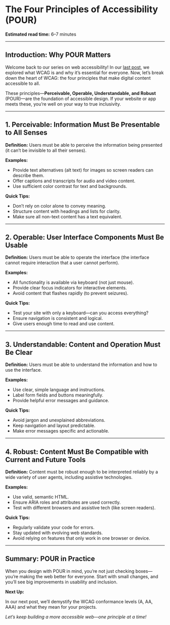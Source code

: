 <!--
title: The Four Principles of Accessibility (POUR)
description: Discover the four foundational principles of web accessibility—Perceivable, Operable, Understandable, and Robust (POUR)—with practical examples and tips for building inclusive digital experiences.
keywords: accessibility principles, POUR, perceivable, operable, understandable, robust, web accessibility, inclusive design, wcag explained
series: Making the Web Accessible for All
date: 2025-06-12
image: pour-principles-accessibility.png
imageAlt: Four colored blocks labeled Perceivable, Operable, Understandable, Robust
status: published
next: /wcag/WCAG-Guideline-1-1-1-Non-text-Content-Explained, Guideline 1.1.1 - Non-text Content
previous: /blog/Introduction-to-WCAG-What-It-Is-and-Why-It-Matters, Introduction to WCAG - What It Is and Why It Matters
-->

# **The Four Principles of Accessibility (POUR)**

**Estimated read time:** 6–7 minutes

---

## **Introduction: Why POUR Matters**

Welcome back to our series on web accessibility! In our [last post](/blog/Introduction-to-WCAG-What-It-Is-and-Why-It-Matters), we explored what WCAG is and why it’s essential for everyone. Now, let’s break down the heart of WCAG: the four principles that make digital content accessible to all.

These principles—**Perceivable, Operable, Understandable, and Robust** (POUR)—are the foundation of accessible design. If your website or app meets these, you’re well on your way to true inclusivity.

---

## **1. Perceivable: Information Must Be Presentable to All Senses**

**Definition:** Users must be able to perceive the information being presented (it can’t be invisible to all their senses).

**Examples:**

- Provide text alternatives (alt text) for images so screen readers can describe them.
- Offer captions and transcripts for audio and video content.
- Use sufficient color contrast for text and backgrounds.

**Quick Tips:**

- Don’t rely on color alone to convey meaning.
- Structure content with headings and lists for clarity.
- Make sure all non-text content has a text equivalent.

---

## **2. Operable: User Interface Components Must Be Usable**

**Definition:** Users must be able to operate the interface (the interface cannot require interaction that a user cannot perform).

**Examples:**

- All functionality is available via keyboard (not just mouse).
- Provide clear focus indicators for interactive elements.
- Avoid content that flashes rapidly (to prevent seizures).

**Quick Tips:**

- Test your site with only a keyboard—can you access everything?
- Ensure navigation is consistent and logical.
- Give users enough time to read and use content.

---

## **3. Understandable: Content and Operation Must Be Clear**

**Definition:** Users must be able to understand the information and how to use the interface.

**Examples:**

- Use clear, simple language and instructions.
- Label form fields and buttons meaningfully.
- Provide helpful error messages and guidance.

**Quick Tips:**

- Avoid jargon and unexplained abbreviations.
- Keep navigation and layout predictable.
- Make error messages specific and actionable.

---

## **4. Robust: Content Must Be Compatible with Current and Future Tools**

**Definition:** Content must be robust enough to be interpreted reliably by a wide variety of user agents, including assistive technologies.

**Examples:**

- Use valid, semantic HTML.
- Ensure ARIA roles and attributes are used correctly.
- Test with different browsers and assistive tech (like screen readers).

**Quick Tips:**

- Regularly validate your code for errors.
- Stay updated with evolving web standards.
- Avoid relying on features that only work in one browser or device.

---

## **Summary: POUR in Practice**

When you design with POUR in mind, you’re not just checking boxes—you’re making the web better for everyone. Start with small changes, and you’ll see big improvements in usability and inclusion.

**Next Up:**

In our next post, we’ll demystify the WCAG conformance levels (A, AA, AAA) and what they mean for your projects.

_Let’s keep building a more accessible web—one principle at a time!_

